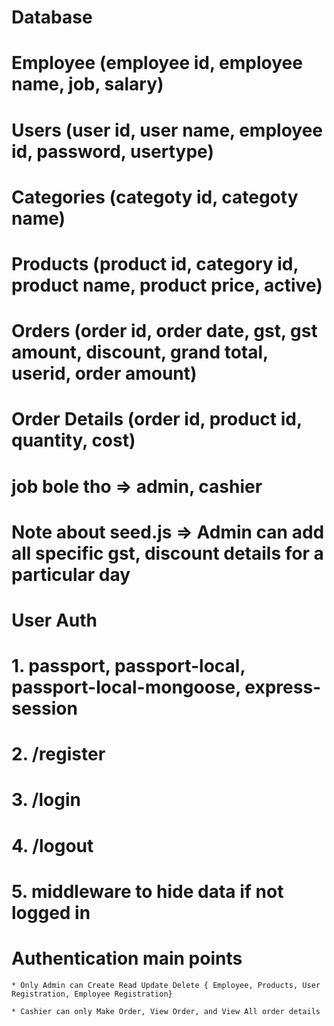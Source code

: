 #   Database

#   Employee (employee id, employee name, job, salary)
#   Users (user id, user name, employee id, password, usertype)

#   Categories (categoty id, categoty name)
#   Products (product id, category id, product name, product price, active)

#   Orders (order id, order date, gst, gst amount, discount, grand total, userid, order amount)
#   Order Details (order id, product id, quantity, cost)

#   job bole tho => admin, cashier

#   Note about seed.js => Admin can add all specific gst, discount details for a particular day

#   User Auth

#   1. passport, passport-local, passport-local-mongoose, express-session
#   2. /register
#   3. /login
#   4. /logout
#   5. middleware to hide data if not logged in

#   Authentication main points
    
    * Only Admin can Create Read Update Delete { Employee, Products, User Registration, Employee Registration}

    * Cashier can only Make Order, View Order, and View All order details

#
#
#
#
#
#
#
#
#
#
#
#
#
#
#
#
#
#
#
#
#
#
#
#
#